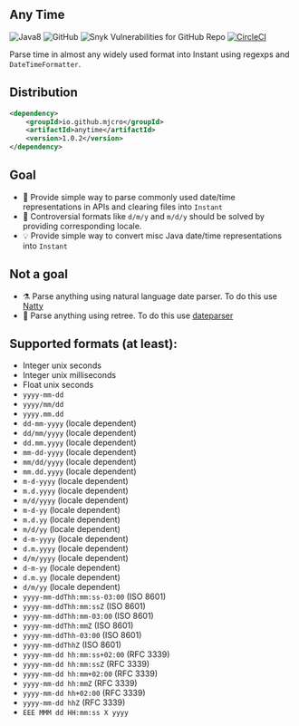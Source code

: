 Any Time
--------

![Java8](https://img.shields.io/badge/Java-8-brightgreen)
![GitHub](https://img.shields.io/github/license/mjcro/anytime)
![Snyk Vulnerabilities for GitHub Repo](https://img.shields.io/snyk/vulnerabilities/github/mjcro/anytime)
[![CircleCI](https://circleci.com/gh/mjcro/anytime/tree/main.svg?style=svg)](https://circleci.com/gh/mjcro/anytime/tree/main)

Parse time in almost any widely used format into Instant using regexps and `DateTimeFormatter`.

## Distribution

```xml
<dependency>
    <groupId>io.github.mjcro</groupId>
    <artifactId>anytime</artifactId>
    <version>1.0.2</version>
</dependency>
```

## Goal

- :tada: Provide simple way to parse commonly used date/time representations in APIs and clearing files into `Instant`
- :twisted_rightwards_arrows: Controversial formats like `d/m/y` and `m/d/y` should be solved by providing corresponding locale.
- :bulb: Provide simple way to convert misc Java date/time representations into `Instant`

## Not a goal

- :alembic: Parse anything using natural language date parser. To do this use [Natty](https://github.com/joestelmach/natty)
- :test_tube: Parse anything using retree. To do this use [dateparser](https://github.com/sisyphsu/dateparser)

## Supported formats (at least):

- Integer unix seconds
- Integer unix milliseconds
- Float unix seconds
- `yyyy-mm-dd`
- `yyyy/mm/dd`
- `yyyy.mm.dd`
- `dd-mm-yyyy` (locale dependent)
- `dd/mm/yyyy` (locale dependent)
- `dd.mm.yyyy` (locale dependent)
- `mm-dd-yyyy` (locale dependent)
- `mm/dd/yyyy` (locale dependent)
- `mm.dd.yyyy` (locale dependent)
- `m-d-yyyy` (locale dependent)
- `m.d.yyyy` (locale dependent)
- `m/d/yyyy` (locale dependent)
- `m-d-yy` (locale dependent)
- `m.d.yy` (locale dependent)
- `m/d/yy` (locale dependent)
- `d-m-yyyy` (locale dependent)
- `d.m.yyyy` (locale dependent)
- `d/m/yyyy` (locale dependent)
- `d-m-yy` (locale dependent)
- `d.m.yy` (locale dependent)
- `d/m/yy` (locale dependent)
- `yyyy-mm-ddThh:mm:ss-03:00` (ISO 8601)
- `yyyy-mm-ddThh:mm:ssZ` (ISO 8601)
- `yyyy-mm-ddThh:mm-03:00` (ISO 8601)
- `yyyy-mm-ddThh:mmZ` (ISO 8601)
- `yyyy-mm-ddThh-03:00` (ISO 8601)
- `yyyy-mm-ddThhZ` (ISO 8601)
- `yyyy-mm-dd hh:mm:ss+02:00` (RFC 3339)
- `yyyy-mm-dd hh:mm:ssZ` (RFC 3339)
- `yyyy-mm-dd hh:mm+02:00` (RFC 3339)
- `yyyy-mm-dd hh:mmZ` (RFC 3339)
- `yyyy-mm-dd hh+02:00` (RFC 3339)
- `yyyy-mm-dd hhZ` (RFC 3339)
- `EEE MMM dd HH:mm:ss X yyyy`
